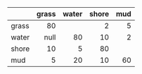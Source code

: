<!-- format carefully! -->
<!-- column1=from; row1=to -->
<!-- js will reflect it diagonally if necessary -->
<!-- null = banned -->
<!-- keep the sum around 100~ -->
|       | grass | water | shore |  mud |
| :---- | ----: | ----: | ----: | ---: |
| grass |    80 |       |     2 |    5 |
| water |  null |    80 |    10 |    2 |
| shore |    10 |     5 |    80 |      |
| mud   |     5 |    20 |    10 |   60 |